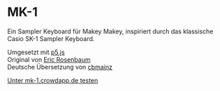 MK-1
====

Ein Sampler Keyboard für Makey Makey, inspiriert durch das klassische Casio SK-1 Sampler Keyboard. 

Umgesetzt mit [p5.js](https://p5js.org)  
Original von [Eric Rosenbaum](https://www.ericrosenbaum.com/mk1-sampler/)  
Deutsche Übersetzung von [cbmainz](https://github.com/cbmainz/MK-1) 

[Unter mk-1.crowdapp.de testen](https://mk-1.crowdapp.de/)
